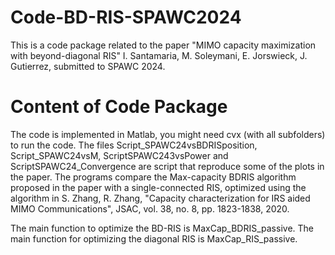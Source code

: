 # Code-BD-RIS-SPAWC2024
This is a code package related to the paper "MIMO capacity maximization with beyond-diagonal RIS"  I. Santamaria, M. Soleymani, E. Jorswieck, J. Gutierrez, submitted to SPAWC 2024.

# Content of Code Package
The code is implemented in Matlab, you might need cvx (with all subfolders) to run the code.
The files Script_SPAWC24vsBDRISposition, Script_SPAWC24vsM, ScriptSPAWC243vsPower and ScriptSPAWC24_Convergence are script that reproduce some of the plots in the paper. The programs compare the Max-capacity BDRIS algorithm proposed in the paper with a single-connected RIS, optimized using the algorithm in S. Zhang, R. Zhang, "Capacity characterization for IRS aided MIMO Communications", JSAC, vol. 38, no. 8, pp. 1823-1838, 2020.

The main function to optimize the BD-RIS is MaxCap_BDRIS_passive.
The main function for optimizing the diagonal RIS is MaxCap_RIS_passive.

